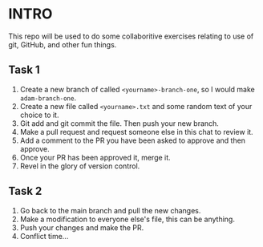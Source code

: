 # INTRO

This repo will be used to do some collaboritive exercises relating to use of git, GitHub, and other fun things.

## Task 1

1. Create a new branch of called `<yourname>-branch-one`, so I would make `adam-branch-one`.
2. Create a new file called `<yourname>.txt` and some random text of your choice to it.
3. Git add and git commit the file. Then push your new branch.
4. Make a pull request and request someone else in this chat to review it.
5. Add a comment to the PR you have been asked to approve and then approve.
6. Once your PR has been approved it, merge it.
7. Revel in the glory of version control.


## Task 2

1. Go back to the main branch and pull the new changes.
2. Make a modification to everyone else's file, this can be anything.
3. Push your changes and make the PR.
4. Conflict time...

